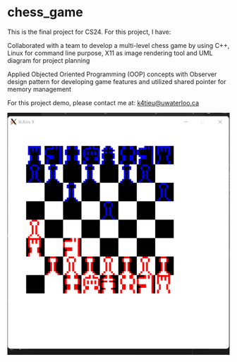 # chess_game
This is the final project for CS24. For this project, I have:

Collaborated with a team to develop a multi-level chess game by using C++, Linux for command line purpose, X11 as image rendering tool and UML diagram for project planning

Applied Objected Oriented Programming (OOP) concepts with Observer design pattern for developing game features and utilized shared pointer for memory management

For this project demo, please contact me at: k4tieu@uwaterloo.ca

![Screenshot](chess_game_interface.png)